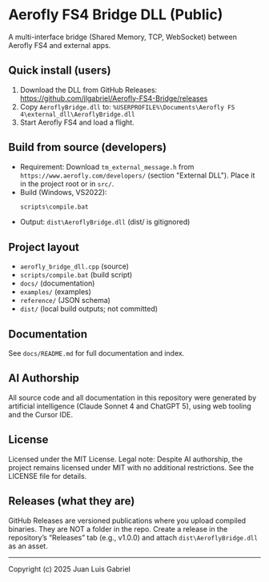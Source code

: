 # Aerofly FS4 Bridge DLL (Public)

A multi-interface bridge (Shared Memory, TCP, WebSocket) between Aerofly FS4 and external apps.

## Quick install (users)
1. Download the DLL from GitHub Releases: https://github.com/jlgabriel/Aerofly-FS4-Bridge/releases
2. Copy `AeroflyBridge.dll` to:
   `%USERPROFILE%\Documents\Aerofly FS 4\external_dll\AeroflyBridge.dll`
3. Start Aerofly FS4 and load a flight.

## Build from source (developers)
- Requirement: Download `tm_external_message.h` from `https://www.aerofly.com/developers/` (section "External DLL"). Place it in the project root or in `src/`.
- Build (Windows, VS2022):
  ```cmd
  scripts\compile.bat
  ```
- Output: `dist\AeroflyBridge.dll` (dist/ is gitignored)

## Project layout
- `aerofly_bridge_dll.cpp` (source)
- `scripts/compile.bat` (build script)
- `docs/` (documentation)
- `examples/` (examples)
- `reference/` (JSON schema)
- `dist/` (local build outputs; not committed)

## Documentation
See `docs/README.md` for full documentation and index.

## AI Authorship

All source code and all documentation in this repository were generated by artificial intelligence (Claude Sonnet 4 and ChatGPT 5), using web tooling and the Cursor IDE.

## License

Licensed under the MIT License. Legal note: Despite AI authorship, the project remains licensed under MIT with no additional restrictions. See the LICENSE file for details.

## Releases (what they are)
GitHub Releases are versioned publications where you upload compiled binaries. They are NOT a folder in the repo. Create a release in the repository’s “Releases” tab (e.g., v1.0.0) and attach `dist\AeroflyBridge.dll` as an asset.

---
Copyright (c) 2025 Juan Luis Gabriel

